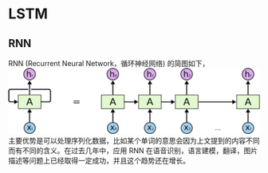 # LSTM

## RNN
RNN (Recurrent Neural Network，循环神经网络) 的简图如下，
![RNNrnn结构](./rnn.png)
主要优势是可以处理序列化数据，比如某个单词的意思会因为上文提到的内容不同而有不同的含义。在过去几年中，应用 RNN 在语音识别，语言建模，翻译，图片描述等问题上已经取得一定成功，并且这个趋势还在增长。


<!--stackedit_data:
eyJoaXN0b3J5IjpbMzk5NjkzNzg4LC0zNDA1ODQ1MjgsLTE4ND
gyNzg1MjYsMTk2Mzk0OTUyNCwxMTI4MDA4OTE2LC04Njk1Mjg5
NzFdfQ==
-->